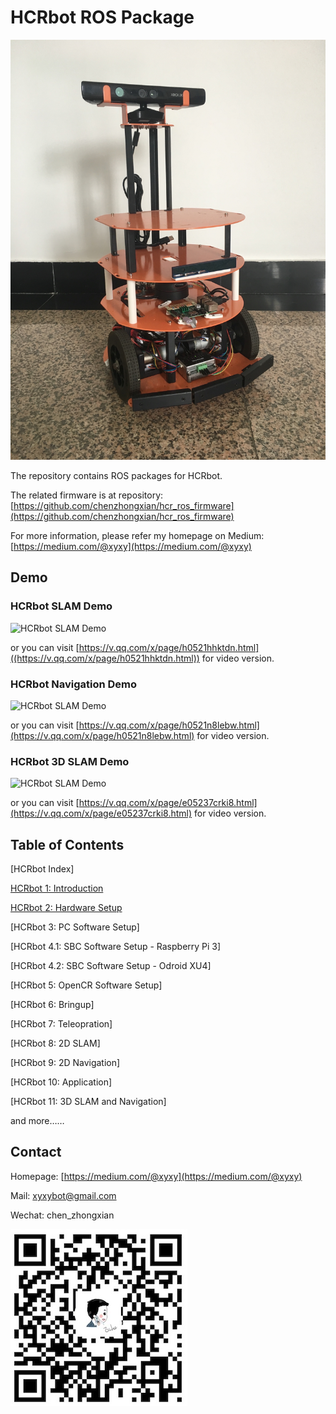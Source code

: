 # HCRbot ROS Package

![HCRbot](images/HCRbot.jpg)

The repository contains ROS packages for HCRbot.

The related firmware is at repository: [https://github.com/chenzhongxian/hcr_ros_firmware](https://github.com/chenzhongxian/hcr_ros_firmware)

For more information, please refer my homepage on Medium: [https://medium.com/@xyxy](https://medium.com/@xyxy)

## Demo

### HCRbot SLAM Demo

![HCRbot SLAM Demo](images/HCRbot-slam-demo.gif)

or you can visit [https://v.qq.com/x/page/h0521hhktdn.html]((https://v.qq.com/x/page/h0521hhktdn.html)) for video version.

### HCRbot Navigation Demo

![HCRbot SLAM Demo](images/HCRbot-nav-demo.gif)

or you can visit [https://v.qq.com/x/page/h0521n8lebw.html](https://v.qq.com/x/page/h0521n8lebw.html) for video version.

### HCRbot 3D SLAM Demo

![HCRbot SLAM Demo](images/HCRbot-3d-slam-demo.gif)

or you can visit [https://v.qq.com/x/page/e05237crki8.html](https://v.qq.com/x/page/e05237crki8.html) for video version.



## Table of Contents

[HCRbot Index]

[HCRbot 1: Introduction](https://medium.com/@xyxy/hcrbot-1-introduction-6ad86c9c9890)

[HCRbot 2: Hardware Setup](https://medium.com/@xyxy/hcrbot-2-hardware-setup-dd07c203b69a)

[HCRbot 3: PC Software Setup]

[HCRbot 4.1: SBC Software Setup - Raspberry Pi 3]

[HCRbot 4.2: SBC Software Setup - Odroid XU4]

[HCRbot 5: OpenCR Software Setup]

[HCRbot 6: Bringup]

[HCRbot 7: Teleopration]

[HCRbot 8: 2D SLAM]

[HCRbot 9: 2D Navigation]

[HCRbot 10: Application]

[HCRbot 11: 3D SLAM and Navigation]



and more……



## Contact

Homepage: [https://medium.com/@xyxy](https://medium.com/@xyxy)

Mail: xyxybot@gmail.com

Wechat: chen_zhongxian

![Wechat QRcode](images/QRcode.jpg)